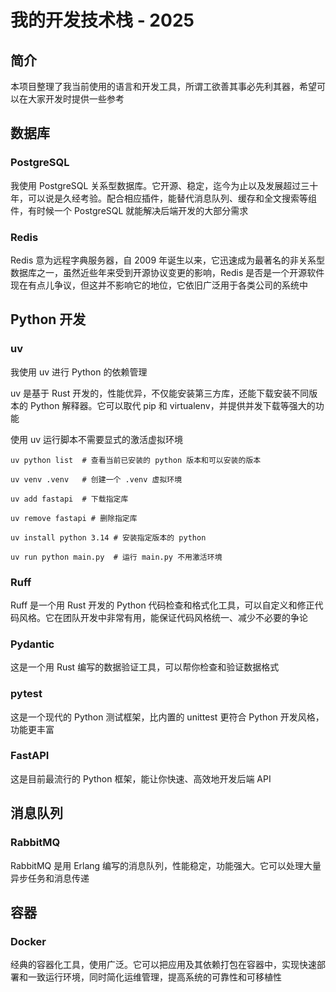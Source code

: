 # 我的开发技术栈 - 2025

## 简介

本项目整理了我当前使用的语言和开发工具，所谓工欲善其事必先利其器，希望可以在大家开发时提供一些参考

## 数据库

### PostgreSQL

我使用 PostgreSQL 关系型数据库。它开源、稳定，迄今为止以及发展超过三十年，可以说是久经考验。配合相应插件，能替代消息队列、缓存和全文搜索等组件，有时候一个 PostgreSQL 就能解决后端开发的大部分需求


### Redis

Redis 意为远程字典服务器，自 2009 年诞生以来，它迅速成为最著名的非关系型数据库之一，虽然近些年来受到开源协议变更的影响，Redis 是否是一个开源软件现在有点儿争议，但这并不影响它的地位，它依旧广泛用于各类公司的系统中

## Python 开发

### uv

我使用 uv 进行 Python 的依赖管理

uv 是基于 Rust 开发的，性能优异，不仅能安装第三方库，还能下载安装不同版本的 Python 解释器。它可以取代 pip 和 virtualenv，并提供并发下载等强大的功能

使用 uv 运行脚本不需要显式的激活虚拟环境

```shell
uv python list  # 查看当前已安装的 python 版本和可以安装的版本

uv venv .venv   # 创建一个 .venv 虚拟环境

uv add fastapi  # 下载指定库

uv remove fastapi # 删除指定库

uv install python 3.14 # 安装指定版本的 python

uv run python main.py  # 运行 main.py 不用激活环境
```

### Ruff

Ruff 是一个用 Rust 开发的 Python 代码检查和格式化工具，可以自定义和修正代码风格。它在团队开发中非常有用，能保证代码风格统一、减少不必要的争论

### Pydantic

这是一个用 Rust 编写的数据验证工具，可以帮你检查和验证数据格式

### pytest

这是一个现代的 Python 测试框架，比内置的 unittest 更符合 Python 开发风格，功能更丰富

### FastAPI

这是目前最流行的 Python 框架，能让你快速、高效地开发后端 API

## 消息队列

### RabbitMQ

RabbitMQ 是用 Erlang 编写的消息队列，性能稳定，功能强大。它可以处理大量异步任务和消息传递

## 容器

### Docker

经典的容器化工具，使用广泛。它可以把应用及其依赖打包在容器中，实现快速部署和一致运行环境，同时简化运维管理，提高系统的可靠性和可移植性
